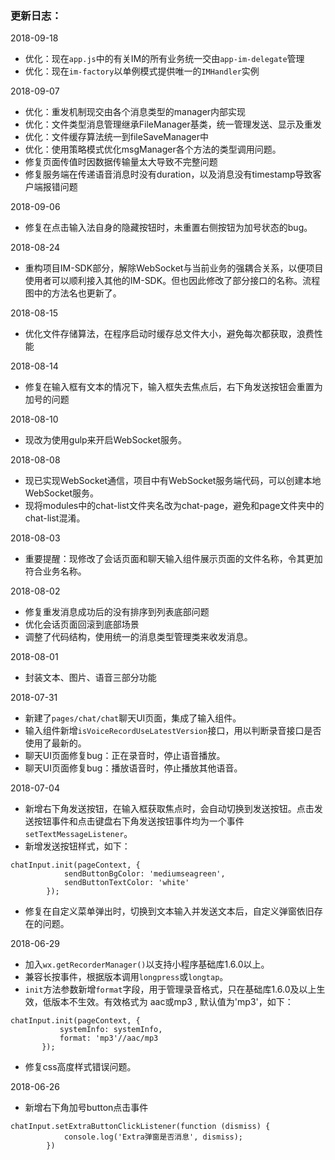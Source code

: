 
### 更新日志：

2018-09-18

- 优化：现在`app.js`中的有关IM的所有业务统一交由`app-im-delegate`管理
- 优化：现在`im-factory`以单例模式提供唯一的`IMHandler`实例

2018-09-07

- 优化：重发机制现交由各个消息类型的manager内部实现
- 优化：文件类型消息管理继承FileManager基类，统一管理发送、显示及重发
- 优化：文件缓存算法统一到fileSaveManager中
- 优化：使用策略模式优化msgManager各个方法的类型调用问题。
- 修复页面传值时因数据传输量太大导致不完整问题
- 修复服务端在传递语音消息时没有duration，以及消息没有timestamp导致客户端报错问题

2018-09-06

- 修复在点击输入法自身的隐藏按钮时，未重置右侧按钮为加号状态的bug。

2018-08-24

- 重构项目IM-SDK部分，解除WebSocket与当前业务的强耦合关系，以便项目使用者可以顺利接入其他的IM-SDK。但也因此修改了部分接口的名称。流程图中的方法名也更新了。

2018-08-15

- 优化文件存储算法，在程序启动时缓存总文件大小，避免每次都获取，浪费性能

2018-08-14

- 修复在输入框有文本的情况下，输入框失去焦点后，右下角发送按钮会重置为加号的问题

2018-08-10

- 现改为使用gulp来开启WebSocket服务。

2018-08-08

- 现已实现WebSocket通信，项目中有WebSocket服务端代码，可以创建本地WebSocket服务。
- 现将modules中的chat-list文件夹名改为chat-page，避免和page文件夹中的chat-list混淆。

2018-08-03
- 重要提醒：现修改了会话页面和聊天输入组件展示页面的文件名称，令其更加符合业务名称。

2018-08-02
- 修复重发消息成功后的没有排序到列表底部问题
- 优化会话页面回滚到底部场景
- 调整了代码结构，使用统一的消息类型管理类来收发消息。

2018-08-01
- 封装文本、图片、语音三部分功能

2018-07-31
 - 新建了`pages/chat/chat`聊天UI页面，集成了输入组件。
 - 输入组件新增`isVoiceRecordUseLatestVersion`接口，用以判断录音接口是否使用了最新的。
 - 聊天UI页面修复bug：正在录音时，停止语音播放。
 - 聊天UI页面修复bug：播放语音时，停止播放其他语音。

2018-07-04
 - 新增右下角发送按钮，在输入框获取焦点时，会自动切换到发送按钮。点击发送按钮事件和点击键盘右下角发送按钮事件均为一个事件`setTextMessageListener`。
 - 新增发送按钮样式，如下：
 ```
 chatInput.init(pageContext, {
             sendButtonBgColor: 'mediumseagreen',
             sendButtonTextColor: 'white'
         });
 ```
 - 修复在自定义菜单弹出时，切换到文本输入并发送文本后，自定义弹窗依旧存在的问题。

2018-06-29
 - 加入`wx.getRecorderManager()`以支持小程序基础库1.6.0以上。
 - 兼容长按事件，根据版本调用`longpress`或`longtap`。
 - `init`方法参数新增`format`字段，用于管理录音格式，只在基础库1.6.0及以上生效，低版本不生效。有效格式为 aac或mp3 , 默认值为'mp3'，如下：
 ```
 chatInput.init(pageContext, {
            systemInfo: systemInfo,
            format: 'mp3'//aac/mp3
        });
 ```
 - 修复css高度样式错误问题。

2018-06-26
 - 新增右下角加号button点击事件
```
chatInput.setExtraButtonClickListener(function (dismiss) {
            console.log('Extra弹窗是否消息', dismiss);
        })
```